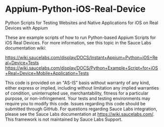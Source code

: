 # Appium-Python-iOS-Real-Device
Python Scripts for Testing Websites and Native Applications for iOS on Real Devices with Appium

These are example scripts of how to run Python-based Appium Scripts for iOS Real Devices. For more information, see this topic in the Sauce Labs documentation wiki:

https://wiki.saucelabs.com/display/DOCS/Instant+Appium+Python+iOS+Real+Device+Tests 
https://wiki.saucelabs.com/display/DOCS/Python+Example+Script+for+iOS+Real+Device+Mobile+Application+Tests

This code is provided on an "AS-IS” basis without warranty of any kind, either express or implied, including without limitation any implied warranties of condition, uninterrupted use, merchantability, fitness for a particular purpose, or non-infringement. Your tests and testing environments may require you to modify this code. Issues regarding this code should be submitted through GitHub. For questions regarding Sauce Labs integration, please see the Sauce Labs documentation at https://wiki.saucelabs.com/. This framework is not maintained by Sauce Labs Support.
